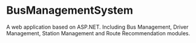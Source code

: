# BusManagementSystem

A web application based on ASP.NET. Including Bus Management, Driver Management, Station Management and Route Recommendation modules.
